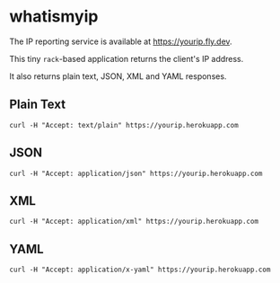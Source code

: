 # whatismyip

The IP reporting service is available at https://yourip.fly.dev.

This tiny `rack`-based application returns the client's IP address.

It also returns plain text, JSON, XML and YAML responses.

## Plain Text


```
curl -H "Accept: text/plain" https://yourip.herokuapp.com
```

## JSON

```
curl -H "Accept: application/json" https://yourip.herokuapp.com
```

## XML

```
curl -H "Accept: application/xml" https://yourip.herokuapp.com
```

## YAML

```
curl -H "Accept: application/x-yaml" https://yourip.herokuapp.com
```
